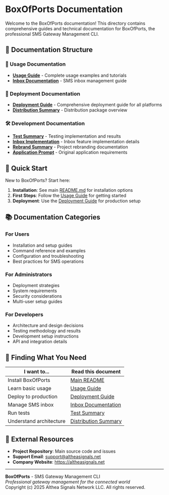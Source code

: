 # BoxOfPorts Documentation

Welcome to the BoxOfPorts documentation! This directory contains comprehensive guides and technical documentation for BoxOfPorts, the professional SMS Gateway Management CLI.

## 📁 Documentation Structure

### 📖 Usage Documentation
- **[Usage Guide](usage/USAGE_GUIDE.md)** - Complete usage examples and tutorials
- **[Inbox Documentation](usage/INBOX_DOCUMENTATION.md)** - SMS inbox management guide

### 🚀 Deployment Documentation  
- **[Deployment Guide](deployment/DEPLOYMENT.md)** - Comprehensive deployment guide for all platforms
- **[Distribution Summary](deployment/DISTRIBUTION_SUMMARY.md)** - Distribution package overview

### 🛠️ Development Documentation
- **[Test Summary](development/TEST_SUMMARY.md)** - Testing implementation and results
- **[Inbox Implementation](development/INBOX_IMPLEMENTATION_SUMMARY.md)** - Inbox feature implementation details
- **[Rebrand Summary](development/REBRAND_SUMMARY.md)** - Project rebranding documentation
- **[Application Prompt](development/ejoinctl_application_prompt.md)** - Original application requirements

## 🚀 Quick Start

New to BoxOfPorts? Start here:

1. **Installation**: See main [README.md](../README.md) for installation options
2. **First Steps**: Follow the [Usage Guide](usage/USAGE_GUIDE.md) for getting started
3. **Deployment**: Use the [Deployment Guide](deployment/DEPLOYMENT.md) for production setup

## 📚 Documentation Categories

### For Users
- Installation and setup guides
- Command reference and examples  
- Configuration and troubleshooting
- Best practices for SMS operations

### For Administrators
- Deployment strategies
- System requirements
- Security considerations
- Multi-user setup guides

### For Developers
- Architecture and design decisions
- Testing methodology and results
- Development setup instructions
- API and integration details

## 🎯 Finding What You Need

| I want to... | Read this document |
|--------------|-------------------|
| Install BoxOfPorts | [Main README](../README.md) |
| Learn basic usage | [Usage Guide](usage/USAGE_GUIDE.md) |
| Deploy to production | [Deployment Guide](deployment/DEPLOYMENT.md) |
| Manage SMS inbox | [Inbox Documentation](usage/INBOX_DOCUMENTATION.md) |
| Run tests | [Test Summary](development/TEST_SUMMARY.md) |
| Understand architecture | [Distribution Summary](deployment/DISTRIBUTION_SUMMARY.md) |

## 🔗 External Resources

- **Project Repository**: Main source code and issues
- **Support Email**: support@altheasignals.net
- **Company Website**: https://altheasignals.net

---

**BoxOfPorts** - SMS Gateway Management CLI  
*Professional gateway management for the connected world*  
Copyright (c) 2025 Althea Signals Network LLC. All rights reserved.
